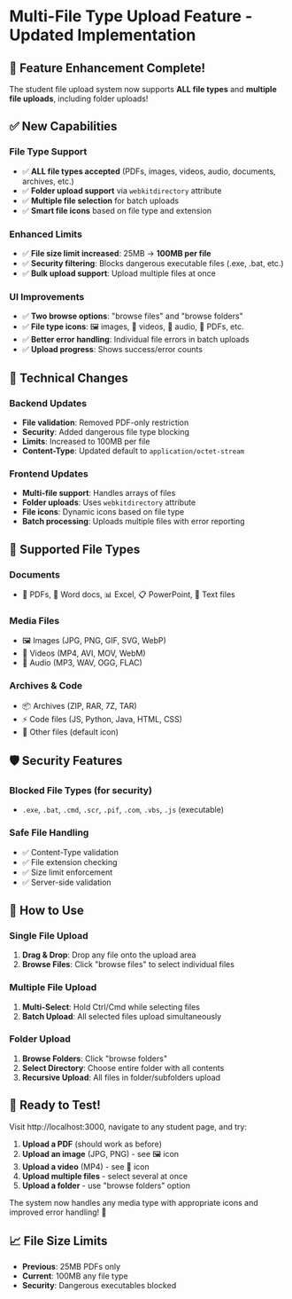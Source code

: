 # Multi-File Type Upload Feature - Updated Implementation

## 🚀 **Feature Enhancement Complete!**

The student file upload system now supports **ALL file types** and **multiple file uploads**, including folder uploads!

## ✅ **New Capabilities**

### **File Type Support**
- ✅ **ALL file types accepted** (PDFs, images, videos, audio, documents, archives, etc.)
- ✅ **Folder upload support** via `webkitdirectory` attribute
- ✅ **Multiple file selection** for batch uploads
- ✅ **Smart file icons** based on file type and extension

### **Enhanced Limits**
- ✅ **File size limit increased**: 25MB → **100MB per file**
- ✅ **Security filtering**: Blocks dangerous executable files (.exe, .bat, etc.)
- ✅ **Bulk upload support**: Upload multiple files at once

### **UI Improvements**
- ✅ **Two browse options**: "browse files" and "browse folders"
- ✅ **File type icons**: 🖼️ images, 🎥 videos, 🎵 audio, 📄 PDFs, etc.
- ✅ **Better error handling**: Individual file errors in batch uploads
- ✅ **Upload progress**: Shows success/error counts

## 🔧 **Technical Changes**

### Backend Updates
- **File validation**: Removed PDF-only restriction
- **Security**: Added dangerous file type blocking
- **Limits**: Increased to 100MB per file
- **Content-Type**: Updated default to `application/octet-stream`

### Frontend Updates
- **Multi-file support**: Handles arrays of files
- **Folder uploads**: Uses `webkitdirectory` attribute
- **File icons**: Dynamic icons based on file type
- **Batch processing**: Uploads multiple files with error reporting

## 📁 **Supported File Types**

### Documents
- 📄 PDFs, 📝 Word docs, 📊 Excel, 📋 PowerPoint, 📃 Text files

### Media Files
- 🖼️ Images (JPG, PNG, GIF, SVG, WebP)
- 🎥 Videos (MP4, AVI, MOV, WebM)
- 🎵 Audio (MP3, WAV, OGG, FLAC)

### Archives & Code
- 📦 Archives (ZIP, RAR, 7Z, TAR)
- ⚡ Code files (JS, Python, Java, HTML, CSS)
- 📁 Other files (default icon)

## 🛡️ **Security Features**

### Blocked File Types (for security)
- `.exe`, `.bat`, `.cmd`, `.scr`, `.pif`, `.com`, `.vbs`, `.js` (executable)

### Safe File Handling
- ✅ Content-Type validation
- ✅ File extension checking
- ✅ Size limit enforcement
- ✅ Server-side validation

## 🎯 **How to Use**

### Single File Upload
1. **Drag & Drop**: Drop any file onto the upload area
2. **Browse Files**: Click "browse files" to select individual files

### Multiple File Upload
1. **Multi-Select**: Hold Ctrl/Cmd while selecting files
2. **Batch Upload**: All selected files upload simultaneously

### Folder Upload
1. **Browse Folders**: Click "browse folders"
2. **Select Directory**: Choose entire folder with all contents
3. **Recursive Upload**: All files in folder/subfolders upload

## 🚀 **Ready to Test!**

Visit http://localhost:3000, navigate to any student page, and try:

1. **Upload a PDF** (should work as before)
2. **Upload an image** (JPG, PNG) - see 🖼️ icon
3. **Upload a video** (MP4) - see 🎥 icon
4. **Upload multiple files** - select several at once
5. **Upload a folder** - use "browse folders" option

The system now handles any media type with appropriate icons and improved error handling! 🎉

## 📈 **File Size Limits**
- **Previous**: 25MB PDFs only
- **Current**: 100MB any file type
- **Security**: Dangerous executables blocked